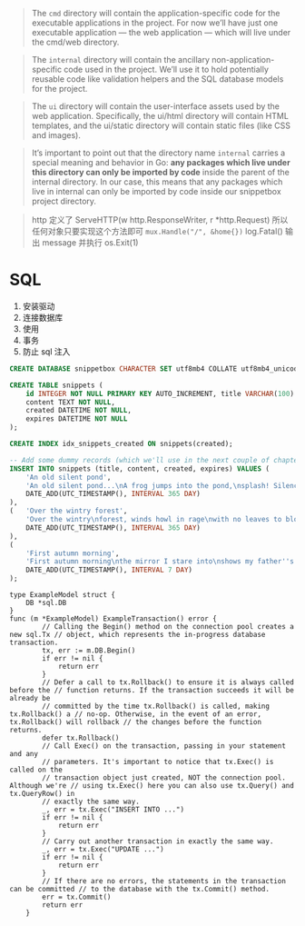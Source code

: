 
> The `cmd` directory will contain the application-specific code for the executable applications in the project. For now we’ll have just one executable application — the web application — which will live under the cmd/web directory.


> The `internal` directory will contain the ancillary non-application-specific code used in the project. We’ll use it to hold potentially reusable code like validation helpers and the SQL database models for the project.

> The `ui` directory will contain the user-interface assets used by the web application. Specifically, the ui/html directory will contain HTML templates, and the ui/static directory will contain static files (like CSS and images).

> It’s important to point out that the directory name `internal` carries a special meaning and behavior in Go: **any packages which live under this directory can only be imported by code**
inside the parent of the internal directory. In our case, this means that any packages which live in internal can only be imported by code inside our snippetbox project directory.


> http 定义了 ServeHTTP(w http.ResponseWriter, r *http.Request) 所以任何对象只要实现这个方法即可 `mux.Handle("/", &home{})`
> log.Fatal() 输出 message 并执行 os.Exit(1)

# SQL
1. 安装驱动
2. 连接数据库 
3. 使用
4. 事务
5. 防止 sql 注入

```sql
CREATE DATABASE snippetbox CHARACTER SET utf8mb4 COLLATE utf8mb4_unicode_ci;

CREATE TABLE snippets (
    id INTEGER NOT NULL PRIMARY KEY AUTO_INCREMENT, title VARCHAR(100) NOT NULL,
    content TEXT NOT NULL,
    created DATETIME NOT NULL,
    expires DATETIME NOT NULL
);

CREATE INDEX idx_snippets_created ON snippets(created);

-- Add some dummy records (which we'll use in the next couple of chapters).
INSERT INTO snippets (title, content, created, expires) VALUES (
    'An old silent pond',
    'An old silent pond...\nA frog jumps into the pond,\nsplash! Silence again.\n\n– Matsuo Bashō', UTC_TIMESTAMP(),
    DATE_ADD(UTC_TIMESTAMP(), INTERVAL 365 DAY)
),
(   'Over the wintry forest',
    'Over the wintry\nforest, winds howl in rage\nwith no leaves to blow.\n\n– Natsume Soseki', UTC_TIMESTAMP(),
    DATE_ADD(UTC_TIMESTAMP(), INTERVAL 365 DAY)
),
(
    'First autumn morning',
    'First autumn morning\nthe mirror I stare into\nshows my father''s face.\n\n– Murakami Kijo', UTC_TIMESTAMP(),
    DATE_ADD(UTC_TIMESTAMP(), INTERVAL 7 DAY)
);
```


```golang
type ExampleModel struct { 
    DB *sql.DB
}
func (m *ExampleModel) ExampleTransaction() error {
        // Calling the Begin() method on the connection pool creates a new sql.Tx // object, which represents the in-progress database transaction.
        tx, err := m.DB.Begin()
        if err != nil {
            return err 
        }
        // Defer a call to tx.Rollback() to ensure it is always called before the // function returns. If the transaction succeeds it will be already be
        // committed by the time tx.Rollback() is called, making tx.Rollback() a // no-op. Otherwise, in the event of an error, tx.Rollback() will rollback // the changes before the function returns.
        defer tx.Rollback()
        // Call Exec() on the transaction, passing in your statement and any
        // parameters. It's important to notice that tx.Exec() is called on the
        // transaction object just created, NOT the connection pool. Although we're // using tx.Exec() here you can also use tx.Query() and tx.QueryRow() in
        // exactly the same way.
        _, err = tx.Exec("INSERT INTO ...")
        if err != nil {
            return err 
        }
        // Carry out another transaction in exactly the same way.
        _, err = tx.Exec("UPDATE ...") 
        if err != nil {
            return err 
        }
        // If there are no errors, the statements in the transaction can be committed // to the database with the tx.Commit() method.
        err = tx.Commit()
        return err
    }

```